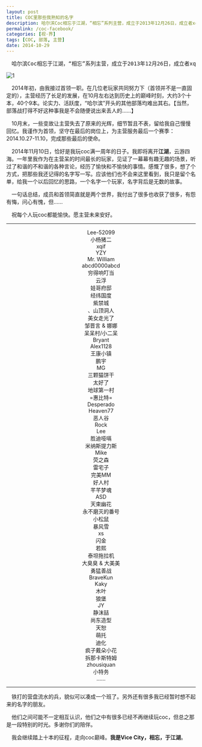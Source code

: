 ```yaml
---
layout: post
title: COC里那些我熟知的名字
description: 哈尔滨Coc相忘于江湖，“相忘”系列主营，成立于2013年12月26日，成立者xqif。纪念我在Clash of Clans的日子。
permalink: /coc-facebook/
categories: [视·界]
tags: [COC, 部落, 主营]
date: 2014-10-29
--- 
```


<pre>　哈尔滨Coc相忘于江湖，“相忘”系列主营，成立于2013年12月26日，成立者xqif。</pre>

![1](http://lanternd.qiniudn.com/Pic4Post/coc-facebook/2014-10-29-17.37.12.png?imageView/0/w/400/ "哈尔滨Coc相忘于江湖")

　2014年初，由我接过首领一职。在几位老玩家共同努力下（首领并不是一直固定的），主营经历了长足的发展，在10月左右达到历史上的巅峰时刻，大约3个十本，40个9本。论实力、活跃度，“哈尔滨”开头的其他部落均难出其右。【当然，部落战打得不好这种事我是不会随便说出来丢人的……】
 
　10月末，一些变故让主营失去了原来的光辉，细节暂且不表，留给我自己慢慢回忆。我谨作为首领，坚守在最后的岗位上，为主营服务最后一个赛季：2014.10.27-11.10，完成那些最后的使命。
 
　2014年11月10日，恰好是我玩coc满一周年的日子。我即将离开**江湖**，云游四海。一年里我作为在主营呆的时间最长的玩家，见证了一幕幕有趣无趣的场景，听过了和谐的不和谐的各种言论，经历了愉快和不愉快的事情。感慨了很多，想了个方式，把那些我还记得的名字写一写。应该他们也不会来这里看到，我只是留个名单，给我一个以后回忆的思路，一个名字一个玩家，名字背后是无数的故事。
 
　一句话总结，成员和首领简直就是两个世界，我付出了很多也收获了很多，有怨有悔，问心有愧，但……
 
　祝每个人玩coc都能愉快。愿主营未来安好。

----

<center>Lee-52099</center>

<center>小杨猪二</center>
 
<center>xqif</center>
 
<center>YZY</center>
 
<center>Mr. William</center>

<center>abcd0000abcd</center>

<center>穷得响叮当</center>

<center>云浮</center>

<center>娃哥府邸</center>

<center>经纬国度</center>

<center>紫禁城</center>

<center>、山顶洞人</center>

<center>美女走光了</center>

<center>邹晋言 & 娜娜</center>

<center>呆呆村/小二呆</center>

<center>Bryant</center>

<center>Alex1128</center>

<center>王康小镇</center>

<center>鹏宇</center>

<center>MG</center>

<center>三颗猫饼干</center>

<center>太好了</center>

<center>地球第一村</center>

<center>=惠比特=</center>

<center>Desperado</center>

<center>Heaven77</center>

<center>恶人谷</center>

<center>Rock</center>

<center>Lee</center>

<center>胜迪哑嗝</center>

<center>米纳斯提力斯</center>

<center>Mike</center>

<center>荧之森</center>

<center>雷宅子</center>

<center>完美MM</center>

<center>好人村</center>

<center>芊芊梦魂</center>

<center>ASD</center>

<center>天束幽花</center>

<center>永不磨灭的番号</center>

<center>小松鼠</center>

<center>暴风雪</center>

<center>xs</center>

<center>闪金</center>

<center>若熙</center>

<center>泰坦拖拉机</center>

<center>大臭臭 & 大美美</center>

<center>勇猛善战</center>

<center>BraveKun</center>

<center>Kaky</center>

<center>木叶</center>

<center>狼堡</center>

<center>JY</center>

<center>静沫喆</center>

<center>尚东造型</center>

<center>天恕</center>

<center>萌托</center>

<center>迪化</center>

<center>疯子戴朵小花</center>

<center>拆那卡斯特姆</center>

<center>zhousiquan</center>

<center>小特务</center>

<center>……</center>

----

　铁打的营盘流水的兵，貌似可以凑成一个班了。另外还有很多我已经暂时想不起来的名字的朋友。
 
　他们之间可能不一定相互认识，他们之中有很多已经不再继续玩coc，但总之那是一段特别的时光。多谢你们的陪伴。
 
　我会继续踏上十本的征程，走向coc巅峰。**我是Vice City，相忘，于江湖**。